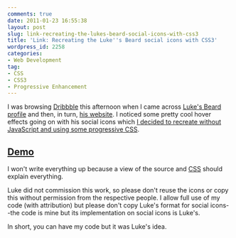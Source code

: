 ```yaml
---
comments: true
date: 2011-01-23 16:55:38
layout: post
slug: link-recreating-the-lukes-beard-social-icons-with-css3
title: 'Link: Recreating the Luke''s Beard social icons with CSS3'
wordpress_id: 2258
categories:
- Web Development
tag:
- CSS
- CSS3
- Progressive Enhancement
---
```


I was browsing [Dribbble](http://dribbble.com/csswizardry) this afternoon when I came across [Luke's Beard profile](http://dribbble.com/lukesbeard/) and then, in turn, [his website](http://www.lukesbeard.com/). I noticed some pretty cool hover effects going on with his social icons which [I decided to recreate without JavaScript and using some progressive CSS](http://csswizardry.com/demos/lukes-beard-social-icons/).



## [Demo](/demos/lukes-beard-social-icons/)



I won't write everything up because a view of the source and [CSS](http://csswizardry.com/demos/lukes-beard-social-icons/css/style.css) should explain everything.

Luke did not commission this work, so please don't reuse the icons or copy this without permission from the respective people. I allow full use of my code (with attribution) but please don't copy Luke's format for social icons--the code is mine but its implementation on social icons is Luke's.



In short, you can have my code but it was Luke's idea.
